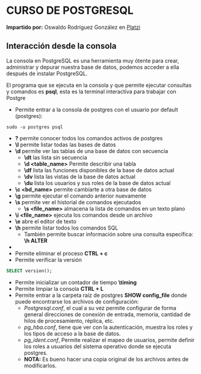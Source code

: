 # CURSO DE POSTGRESQL
**Impartido por:** Oswaldo Rodríguez González en [Platzi](http:/https://platzi.com/profesores/anncode/)

## Interacción desde la consola

La consola en PostgreSQL es una herramienta muy ótente para crear, administrar y depurar nuestra base de datos, podemos acceder a ella después de instalar PostgreSQL.

El programa que se ejecuta en la consola y que permite ejecutar consultas y comandos es **psql**, esta es la terminal interactiva para trabajar con Postgre

- Permite entrar a la consola de postgres con el usuario por default (postgres):
```
sudo -u postgres psql

```
- **\?** permite conocer todos los comandos activos de postgres 
- **\l** permite listar todas las bases de datos 
- **\d** permite ver las tablas de una base de datos con secuencia 
    - **\dt** las lista sin secuencia
    - **\d <table_name>** Permite describir una tabla
    - **\df** lista las funciones disponibles de la base de datos actual
    - **\dv** lista las vistas de la base de datos actual
    - **\du** lista los usuarios y sus roles de la base de datos actual
- **\c <bd_name>** permite cambiarte a otra base de datos 
- **\g** permite ejecutar el comando anterior nuevamente
- **\s** permite ver el historial de comandos ejecutados
    - **\s <file_name>** almacena la lista de comandos en un texto plano
- **\i <file_name>** ejecuta los comandos desde un archivo
- **\e** abre el editor de texto
- **\h** permite listar todos los comandos SQL 
    - También permite buscar información sobre una consulta específica: **\h ALTER**
- 
- Permite eliminar el proceso **CTRL + c**
- Permite verificar la versión
```SQL
SELECT version();
```
- Permite inicializar un contador de tiempo **\timing**
- Permite limpiar la consola **CTRL + L**
- Permite entrar a la carpeta raíz de postgres **SHOW config_file** donde puede encontrarse los archivos de configuración:
    - *Postgresql.conf*, el cual a su vez permite configurar de forma general direcciones de conexión de entrada, memoria, cantidad de hilos de procesamiento, réplica, etc.
    - *pg_hba.conf*, tiene que ver con la autenticación, muestra los roles y los tipos de acceso a la base de datos.
    - *pg_ident.conf*, Permite realizar el mapeo de usuarios, permite definir los roles a usuarios del sistema operativo donde se ejecuta postgres.
    - **NOTA:** Es bueno hacer una copia original de los archivos antes de modificarlos.